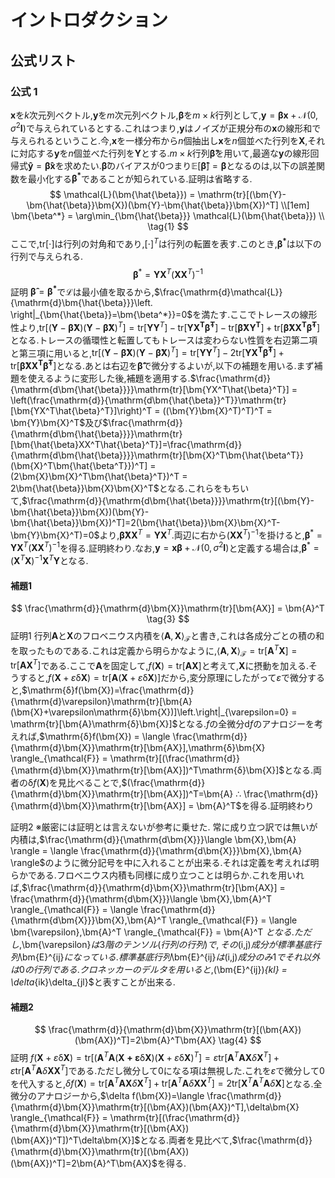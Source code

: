 # イントロダクション

## 公式リスト

### 公式 1
<!--$$ 
\bm{x},\bm{y}をn\text{次元列ベクトル},\bm{\beta}をn \times n行列として,
\\ \bm{y} = \bm{\beta}\bm{x}+\mathcal{N}(0,\sigma^2\bm{I})で与えられるとする.
\\ これはつまり,\bm{y}はノイズが正規分布の\bm{x}の線形和で与えられるということ.
\\
\mathbb{V}[\bm{\hat{\beta}}] = \sigma^2\left( \bm{X}^T \bm{X}\right)^{-1}. \tag{1} $$
-->
$\bm{x}$を$k$次元列ベクトル,$\bm{y}$を$m$次元列ベクトル,$\bm{\beta}$を$m\times k$行列として,$\bm{y} = \bm{\beta}\bm{x}+\mathcal{N}(0,\sigma^2\bm{I})$で与えられているとする.これはつまり,$\bm{y}$はノイズが正規分布の$\bm{x}$の線形和で与えられるということ.今,$\bm{x}$を一様分布から$n$個抽出し$\bm{x}$を$n$個並べた行列を$\bm{X}$,それに対応する$\bm{y}$を$n$個並べた行列を$\bm{Y}$とする.$m\times k$行列$\bm{\hat{\beta}}$を用いて,最適な$\bm{y}$の線形回帰式$\bm{\hat{y}}=\bm{\hat{\beta}}\bm{x}$を求めたい.$\bm{\hat{\beta}}$のバイアスが$0$つまり$\mathbb{E}[\bm{\hat{\beta}}]=\bm{\beta}$となるのは,以下の誤差関数を最小化する$\bm{\beta^*}$であることが知られている.証明は省略する.
$$ 
\mathcal{L}(\bm{\hat{\beta}}) = \mathrm{tr}[(\bm{Y}-\bm{\hat{\beta}}\bm{X})(\bm{Y}-\bm{\hat{\beta}}\bm{X})^T]
\\[1em]
\bm{\beta^*} = \arg\min_{\bm{\hat{\beta}}} \mathcal{L}(\bm{\hat{\beta}}) \\ \tag{1}
$$
ここで,$\mathrm{tr}[\cdot]$は行列の対角和であり,$[\cdot]^T$は行列の転置を表す.このとき,$\bm{\beta^*}$は以下の行列で与えられる.
$$
\bm{\beta}^* = \bm{Y}\bm{X}^T(\bm{X}\bm{X}^T)^{-1} \tag{2}
$$
証明
$\bm{\hat{\beta}}=\bm{\beta^*}$で$\mathcal{L}$は最小値を取るから,$\frac{\mathrm{d}\mathcal{L}}{\mathrm{d}\bm{\hat{\beta}}}\left. \right|_{\bm{\hat{\beta}}=\bm{\beta^*}}=0$を満たす.ここでトレースの線形性より,$\mathrm{tr}[(\bm{Y}-\bm{\hat{\beta}}\bm{X})(\bm{Y}-\bm{\hat{\beta}}\bm{X})^T]= \mathrm{tr}[\bm{Y}\bm{Y}^T]-\mathrm{tr}[\bm{YX^T\hat{\beta}^T}]-\mathrm{tr}[\bm{\hat{\beta}XY^T}]+\mathrm{tr}[\bm{\hat{\beta}XX^T\hat{\beta}^T}]$となる.トレースの循環性と転置してもトレースは変わらない性質を右辺第二項と第三項に用いると,$\mathrm{tr}[(\bm{Y}-\bm{\hat{\beta}}\bm{X})(\bm{Y}-\bm{\hat{\beta}}\bm{X})^T]= \mathrm{tr}[\bm{Y}\bm{Y}^T]-2\mathrm{tr}[\bm{YX^T\hat{\beta}^T}]+\mathrm{tr}[\bm{\hat{\beta}XX^T\hat{\beta}^T}]$となる.あとは右辺を$\bm{\hat{\beta}}$で微分するよいが,以下の補題を用いる.まず補題を使えるように変形した後,補題を適用する.$\frac{\mathrm{d}}{\mathrm{d\bm{\hat{\beta}}}}\mathrm{tr}[\bm{YX^T\hat{\beta}^T}] = \left(\frac{\mathrm{d}}{\mathrm{d\bm{\hat{\beta}}^T}}\mathrm{tr}[\bm{YX^T\hat{\beta}^T}]\right)^T = ((\bm{Y}\bm{X}^T)^T)^T = \bm{Y}\bm{X}^T$及び$\frac{\mathrm{d}}{\mathrm{d\bm{\hat{\beta}}}}\mathrm{tr}[\bm{\hat{\beta}XX^T\hat{\beta}^T}]=\frac{\mathrm{d}}{\mathrm{d\bm{\hat{\beta}}}}\mathrm{tr}[\bm{X}^T\bm{\hat{\beta^T}}(\bm{X}^T\bm{\hat{\beta^T}})^T] = (2\bm{X}\bm{X}^T\bm{\hat{\beta}^T})^T = 2\bm{\hat{\beta}}\bm{X}\bm{X}^T$となる.これらをもちいて,$\frac{\mathrm{d}}{\mathrm{d\bm{\hat{\beta}}}}\mathrm{tr}[(\bm{Y}-\bm{\hat{\beta}}\bm{X})(\bm{Y}-\bm{\hat{\beta}}\bm{X})^T]=2(\bm{\hat{\beta}}\bm{X}\bm{X}^T-\bm{Y}\bm{X}^T)=0$より,$\bm{\hat{\beta}}\bm{X}\bm{X}^T=\bm{Y}\bm{X}^T$.両辺に右から$(\bm{X}\bm{X}^T)^{-1}$を掛けると,$\bm{\beta}^* = \bm{Y}\bm{X}^T(\bm{X}\bm{X}^T)^{-1}$を得る.証明終わり.なお,$\bm{y} = \bm{x}\bm{\beta}+\mathcal{N}(0,\sigma^2\bm{I})$と定義する場合は,$\bm{\beta}^* = (\bm{X}^T\bm{X})^{-1}\bm{X}^T\bm{Y}$となる.
#### 補題1
$$
\frac{\mathrm{d}}{\mathrm{d}\bm{X}}\mathrm{tr}[\bm{AX}] = \bm{A}^T \tag{3}
$$
証明1
行列$\bm{A}$と$\bm{X}$のフロベニウス内積を$\langle \bm{A},\bm{X} \rangle_{\mathcal{F}}$と書き,これは各成分ごとの積の和を取ったものである.これは定義から明らかなように,$\langle \bm{A},\bm{X} \rangle_{\mathcal{F}}=\mathrm{tr}[\bm{A}^T\bm{X}] = \mathrm{tr}[\bm{A}\bm{X}^T]$である.ここで$\bm{A}$を固定して,$f(\bm{X})=\mathrm{tr}[\bm{AX}]$と考えて,$\bm{X}$に摂動を加える.そうすると,$f(\bm{X}+\varepsilon\mathrm{δ}\bm{X})=\mathrm{tr}[\bm{A}(\bm{X}+\varepsilon\mathrm{δ}\bm{X})]$だから,変分原理にしたがって$\varepsilon$で微分すると,$\mathrm{δ}f(\bm{X})=\frac{\mathrm{d}}{\mathrm{d}\varepsilon}\mathrm{tr}[\bm{A}(\bm{X}+\varepsilon\mathrm{δ}\bm{X})]\left.\right|_{\varepsilon=0} = \mathrm{tr}[\bm{A}\mathrm{δ}\bm{X}]$となる.$f$の全微分$\mathrm{d}f$のアナロジーを考えれば,$\mathrm{δ}f(\bm{X}) = \langle \frac{\mathrm{d}}{\mathrm{d}\bm{X}}\mathrm{tr}[\bm{AX}],\mathrm{δ}\bm{X} \rangle_{\mathcal{F}} = \mathrm{tr}[(\frac{\mathrm{d}}{\mathrm{d}\bm{X}}\mathrm{tr}[\bm{AX}])^T\mathrm{δ}\bm{X}]$となる.両者の$\mathrm{δ}f(\bm{X})$を見比べることで,$(\frac{\mathrm{d}}{\mathrm{d}\bm{X}}\mathrm{tr}[\bm{AX}])^T=\bm{A}  ∴  \frac{\mathrm{d}}{\mathrm{d}\bm{X}}\mathrm{tr}[\bm{AX}] = \bm{A}^T$を得る.証明終わり

証明2 ※厳密には証明とは言えないが参考に乗せた.
常に成り立つ訳では無いが内積は,$\frac{\mathrm{d}}{\mathrm{d\bm{X}}}\langle \bm{X},\bm{A} \rangle = \langle \frac{\mathrm{d}}{\mathrm{d\bm{X}}}\bm{X},\bm{A} \rangle$のように微分記号を中に入れることが出来る.それは定義を考えれば明らかである.フロベニウス内積も同様に成り立つことは明らか.これを用いれば,$\frac{\mathrm{d}}{\mathrm{d}\bm{X}}\mathrm{tr}[\bm{AX}] = \frac{\mathrm{d}}{\mathrm{d\bm{X}}}\langle \bm{X},\bm{A}^T \rangle_{\mathcal{F}} = \langle \frac{\mathrm{d}}{\mathrm{d\bm{X}}}\bm{X},\bm{A}^T \rangle_{\mathcal{F}} = \langle \bm{\varepsilon},\bm{A}^T \rangle_{\mathcal{F}} = \bm{A}^T $となる.ただし,$\bm{\varepsilon}$は3階のテンソル(行列の行列)で,その$(i,j)$成分が標準基底行列$\bm{E}^{ij}$になっている.標準基底行列$\bm{E}^{ij}$は$(i,j)$成分のみ$1$でそれ以外は$0$の行列である.クロネッカーのデルタを用いると,$(\bm{E}^{ij})_{kl} = \delta_{ik}\delta_{jl}$と表すことが出来る.

#### 補題2
$$
\frac{\mathrm{d}}{\mathrm{d}\bm{X}}\mathrm{tr}[(\bm{AX})(\bm{AX})^T]=2\bm{A}^T\bm{AX} \tag{4}
$$
証明
$f(\bm{X}+\varepsilon\mathrm{δ}\bm{X})=\mathrm{tr}[(\bm{A}^T\bm{A}(\bm{X+\varepsilon\mathrm{δ}\bm{X}})(\bm{X}+\varepsilon\mathrm{δ}\bm{X})^T] = \varepsilon\mathrm{tr}[\bm{A}^T\bm{A}\bm{X}\delta\bm{X}^T]+\varepsilon\mathrm{tr}[\bm{A}^T\bm{A}\delta\bm{X}\bm{X}^T]$である.ただし微分して0になる項は無視した.これを$\varepsilon$で微分して0を代入すると,$\delta f(\bm{X})=\mathrm{tr}[\bm{A}^T\bm{A}\bm{X}\delta\bm{X}^T]+\mathrm{tr}[\bm{A}^T\bm{A}\delta\bm{X}\bm{X}^T] = 2\mathrm{tr}[\bm{X}^T\bm{A}^T\bm{A}\delta\bm{X}]$となる.全微分のアナロジーから,$\delta f(\bm{X})=\langle \frac{\mathrm{d}}{\mathrm{d}\bm{X}}\mathrm{tr}[(\bm{AX})(\bm{AX})^T],\delta\bm{X} \rangle_{\mathcal{F}} = \mathrm{tr}[(\frac{\mathrm{d}}{\mathrm{d}\bm{X}}\mathrm{tr}[(\bm{AX})(\bm{AX})^T])^T\delta\bm{X}]$となる.両者を見比べて,$\frac{\mathrm{d}}{\mathrm{d}\bm{X}}\mathrm{tr}[(\bm{AX})(\bm{AX})^T]=2\bm{A}^T\bm{AX}$を得る.



